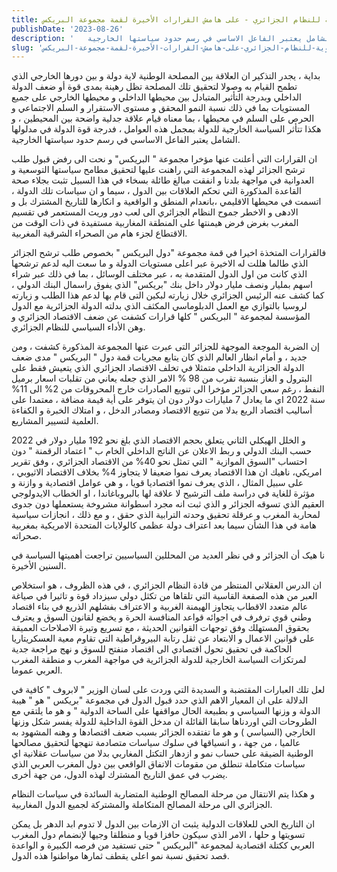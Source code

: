 ```yaml
---
title: هزيمة قوية للنظام الجزائري - على هامش القرارات الأخيرة لقمة مجموعة البريكس
publishDate: '2023-08-26'
description: '   بداية ، يجدر التذكير ان العلاقة بين المصلحة الوطنية لاية دولة و بين دورها الخارجي الذي تطمح القيام به وصولا لتحقيق تلك المصلحة تظل رهينة بمدى قوة أو ضعف الدولة الداخلي وبدرجة التأثير المتبادل  بين محيطها الداخلي و محيطها الخارجي على جميع المستويات بما في ذلك نسبة النمو المحقق و مستوى الاستقرار و السلم الاجتماعي و الحرص على السلم في محيطها ، بما معناه قيام علاقة جدلية واضحة بين المحيطين ، و هكذا تتأثر السياسة الخارجية للدولة بمجمل هذه العوامل ، فدرجة قوة  الدولة في مدلولها الشامل يعتبر الفاعل الاساسي في رسم حدود سياستها الخارجية.'
slug: 'هزيمة-قوية-للنظام-الجزائري-على-هامش-القرارات-الأخيرة-لقمة-مجموعة-البريكس'
---
```


بداية ، يجدر التذكير ان العلاقة بين المصلحة الوطنية لاية دولة و بين دورها الخارجي الذي تطمح القيام به وصولا لتحقيق تلك المصلحة تظل رهينة بمدى قوة أو ضعف الدولة الداخلي وبدرجة التأثير المتبادل  بين محيطها الداخلي و محيطها الخارجي على جميع المستويات بما في ذلك نسبة النمو المحقق و مستوى الاستقرار و السلم الاجتماعي و الحرص على السلم في محيطها ، بما معناه قيام علاقة جدلية واضحة بين المحيطين ، و هكذا تتأثر السياسة الخارجية للدولة بمجمل هذه العوامل ، فدرجة قوة  الدولة في مدلولها الشامل يعتبر الفاعل الاساسي في رسم حدود سياستها الخارجية.

ان القرارات التي أعلنت عنها مؤخرا مجموعة " البريكس" و نحت الى رفض قبول طلب ترشح الجزائر لهذه المجموعة التي راهنت عليها لتحقيق مطامح سياستها التوسعية و العدوانية في مواجهة بلدنا و انفقت مبالغ طائلة بسخاء في هذا السبيل تثبت بجلاء صحة القاعدة المذكورة التي تحكم العلاقات بين الدول ، سيما و ان سياسات تلك الدولة ، اتسمت في محيطها الاقليمي ،بانعدام المنطق و الواقعية و انكارها للتاريخ المشترك بل و الادهى و الاخطر جموح النظام الجزائري الى لعب دور وريث المستعمر في تقسيم المغرب بغرض فرض هيمنتها على المنطقة المغاربية مستفيدة في ذات الوقت من الاقتطاع لجزء هام من الصحراء الشرقية المغربية.

فالقرارات المتخذة اخيرا في قمة مجموعة "دول البريكس " بخصوص طلب ترشح الجزائر الذي طالما هللت له الاخيرة عبر اعلى  مستويات الدولة و ما سعت اليه لدعم ترشحها الذي كانت من اول الدول المتقدمة به ، عبر مختلف الوسائل ، بما في ذلك  عبر شراء اسهم بمليار ونصف مليار دولار داخل بنك "بریکس" الذي يفوق راسمال البنك الدولي ، كما كشف عنه الرئيس الجزائري خلال زيارته لبكين التى قام بها لدعم هذا الطلب و زيارته لروسيا بالتوازي مع العمل الدبلوماسي المكثف الذي بدلته الدولة الجزائرية مع الدول المؤسسة لمجموعة " البريكس " كلها قرارات كشفت عن ضعف الاقتصاد الجزائري و وهن الأداء السياسي للنظام الجزائري.

إن الضربة الموجعة الموجهة للجزائر التى عبرت عنها المجموعة المذكورة کشفت ، ومن جديد ، و أمام انظار  العالم الذي كان يتابع مجريات قمة دول " البريكس " مدى ضعف الدولة الجزائرية الداخلي متمثلا في تخلف الاقتصاد الجزائري الذي يتعيش فقط على البترول و الغاز بنسبة  تقرب من 98 % الامر الذي جعله يعاني من تقلبات اسعار برميل النفط ، رغم سعي الجزائر مؤخرا الى تنويع الصادرات خارج المحروقات من 2% الى 11% سنة 2022 اي ما يعادل 7 مليارات دولار دون ان يتوفر على أية قيمة مضافة ، معتمدا على أساليب اقتصاد الريع  بدلا من تنويع الاقتصاد ومصادر الدخل ، و امتلاك الخبرة و  الكفاءة العلمية لتسيير المشاريع.

و الخلل الهيكلي الثاني يتعلق بحجم الاقتصاد الذي بلغ نحو 192 مليار دولار في 2022 حسب البنك الدولي و ربط الاعلان عن الناتج الداخلي الخام ب " اعتماد الرقمنة " دون احتساب "السوق الموازية " التي تمثل نحو 40% من الاقتصاد الجزائري ، وفق تقرير امريكي، ناهيك ان هذا الاقتصاد يعرف نموا ضعيفا لا يتجاوز 4% بخلاف الاقتصاد الاثيوبي ، على سبيل المثال ، الذي يعرف نموا اقتصاديا قويا ، و هي عوامل اقتصادية و وازنة و مؤثرة للغاية في دراسة ملف الترشيح لا علاقة لها بالبروباغاندا ، او الخطاب الايدولوجي العقيم الذي تسوقه الجزائر و الذي ثبت انه مجرد اسطوانة مشروخة يستعملها دون جدوى لمحاربة المغرب و عرقلة تحقيق وحدته الترابية الذي حقق ، و مع ذلك ، انجازات سياسية هامة في هذا الشأن سيما بعد اعتراف دولة عظمى كالولايات المتحدة الامريكية بمغربية صحراته.

نا ھیک أن الجزائر و في نظر العديد من المحللين السياسيين  تراجعت أهميتها السياسة في السنين الأخيرة.

ان الدرس العقلاني المنتظر من قادة النظام الجزائري ، في هذه الظروف ، هو استخلاص العبر من هذه الصفعة القاسية التي تلقاها من تكثل دولي سيزداد قوة و تاثيرا في صياغة عالم متعدد الاقطاب يتجاوز الهيمنة الغربية و الاعتراف بفشلهم الذريع في بناء اقتصاد وطني قوي ترفرف في اجوائه قواعد المنافسة الحرة و يخضع لقانون السوق و يعترف بحقوق المستهلك وفق توجهات القوانين الحديثة ، مع تسريع وتيرة الاصلاحات العميقة على قوانين الاعمال و الابتعاد عن ثقل رتابة البيروقراطية التي تقاوم معية العسكريتاريا الحاكمة في تحقيق تحول اقتصادي الى اقتصاد منفتح للسوق و نهج مراجعة جدية لمرتكزات السياسة الخارجية للدولة الجزائرية في مواجهة المغرب و منطقة المغرب العربي عموما.

لعل تلك العبارات المقتضبة و السديدة التي وردت على لسان الوزير " لابروف " كافية في الدلالة على ان المعيار الاهم الذي حدد قبول الدول في مجموعة "بريكس " هو " هيبة الدولة و وزنها السياسي و بطبيعة الحال مواقفها على الساحة الدولية  " و هو ما يلتقي مع الطروحات التي اوردناها سابقا القائلة ان مدخل القوة الداخلية للدولة يفسر شكل وزنها الخارجي (السياسي ) و هو ما تفتقده الجزائر بسبب ضعف اقتصادها و وهنه المشهود به عالميا ، من جهة ، و انسياقها في سلوك سياسات متصادمة تنهجها لتحقيق مصالحها الوطنية الضيقة على حساب نمو و ازدهار التكتل المغاربي بدلا من سياسات عقلانية اي سياسات متكاملة تنطلق من مقومات الاتفاق الواقعي بين دول المغرب العربي  الذي يضرب في عمق التاريخ المشترك لهذه الدول، من جهة أخرى.

و هكذا يتم الانتقال من مرحلة المصالح الوطنية المتضاربة السائدة في سياسات النظام الجزائري الى مرحلة المصالح المتكاملة والمشتركة لجميع الدول المغاربية.

ان التاريخ الحي للعلاقات الدولية يثبت ان الازمات بين الدول لا تدوم ابد الدهر بل يمكن تسويتها و حلها ، الامر الذي سيكون حافزا قويا و منطلقا وجيها لإنضمام دول المغرب العربي ككتلة اقتصادية لمجموعة  "البريكس " حتى تستفيد من فرصه الكبيرة و الواعدة قصد تحقيق نسبة نمو اعلى يقطف ثمارها مواطنوا هذه الدول.
